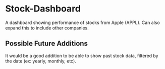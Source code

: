# Stock-Dashboard
A dashboard showing performance of stocks from Apple (APPL). Can also expand this to include other companies.  

## Possible Future Additions 
It would be a good addition to be able to show past stock data, filtered by the date (ex: yearly, monthly,
etc). 